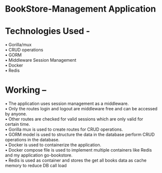 # BookStore-Management Application

# Technologies Used -
•	Gorilla/mux<br>
•	CRUD operations<br>
•	GORM<br>
•	Middleware Session Management<br>
•	Docker <br>
•	Redis <br>

# Working –
•	The application uses session management as a middleware.<br>
•	Only the routes login and logout are middleware free and can be accessed by anyone.<br>
•	Other routes are checked for valid sessions which are only valid for certain time. <br> 
•	Gorilla mux is used to create routes for CRUD operations. <br>
•	GORM model is used to structure the data in the database perform CRUD operations in the database. <br>
•	Docker is used to containerize the application. <br>
•	Docker compose file is used to implement multiple containers like Redis and my application go-bookstore.<br>
•	Redis is used as container and stores the get all books data as cache memory to reduce DB call load <br>
